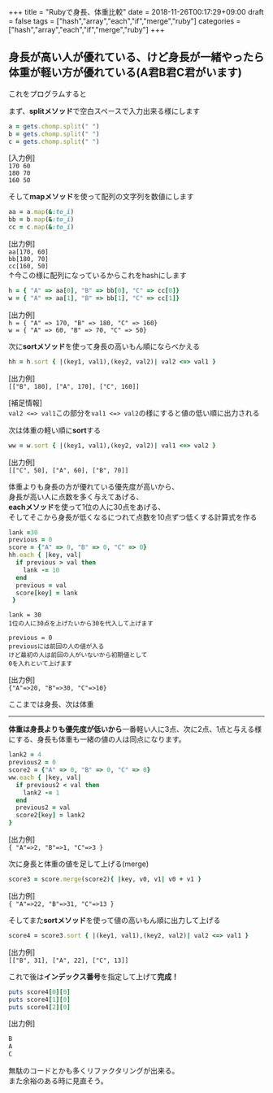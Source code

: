 +++
title = "Rubyで身長、体重比較"
date = 2018-11-26T00:17:29+09:00
draft = false
tags = ["hash","array","each","if","merge","ruby"]
categories = ["hash","array","each","if","merge","ruby"]
+++

## 身長が高い人が優れている、けど身長が一緒やったら体重が軽い方が優れている(A君B君C君がいます)

これをプログラムすると

まず、**splitメソッド**で空白スペースで入力出来る様にします

```hash.rb
a = gets.chomp.split(" ")
b = gets.chomp.split(" ")
c = gets.chomp.split(" ")
```

[入力例]<br>`170 60`<br>`180 70`<br>`160 50`

そして**mapメソッド**を使って配列の文字列を数値にします

```hash.rb
aa = a.map(&:to_i)
bb = b.map(&:to_i)
cc = c.map(&:to_i)
```

[出力例]<br>`aa[170, 60]`<br>`bb[180, 70]`<br>`cc[160, 50]`<br>↑今この様に配列になっているからこれをhashにします

```hash.rb
h = { "A" => aa[0], "B" => bb[0], "C" => cc[0]}
w = { "A" => aa[1], "B" => bb[1], "C" => cc[1]}
```

[出力例]<br>`h = { "A" => 170, "B" => 180, "C" => 160}`<br>`w = { "A" => 60, "B" => 70, "C" => 50}`

次に**sortメソッド**を使って身長の高いもん順にならべかえる

```hash.rb
hh = h.sort { |(key1, val1),(key2, val2)| val2 <=> val1 }
```

[出力例]<br>`[["B", 180], ["A", 170], ["C", 160]]`

[補足情報]<br>`val2 <=> val1`この部分を`val1 <=> val2`の様にすると値の低い順に出力される

次は体重の軽い順に**sort**する

```hash.rb
ww = w.sort { |(key1, val1),(key2, val2)| val1 <=> val2 }
```

[出力例]<br>`[["C", 50], ["A", 60], ["B", 70]]`



 体重よりも身長の方が優れている優先度が高いから、<br>身長が高い人に点数を多く与えてあげる、<br>**eachメソッド**を使って1位の人に30点をあげる、<br>そしてそこから身長が低くなるにつれて点数を10点ずつ低くする計算式を作る

 ```hash.rb
 lank =30
 previous = 0
 score = {"A" => 0, "B" => 0, "C" => 0}
 hh.each { |key, val|
   if previous > val then
     lank -= 10
   end
   previous = val
   score[key] = lank
  }
  ```

  ```
  lank = 30
  1位の人に30点を上げたいから30を代入して上げます
  ```

  ```
  previous = 0
  previousには前回の人の値が入る
  けど最初の人は前回の人がいないから初期値として
  0を入れといて上げます
  ```

  [出力例]<br>`{"A"=>20, "B"=>30, "C"=>10}`

  ここまでは身長、次は体重
  ***

  **体重は身長よりも優先度が低いから**一番軽い人に3点、次に2点、1点と与える様にする、身長も体重も一緒の値の人は同点になります。

  ```hash.rb
  lank2 = 4
  previous2 = 0
  score2 = {"A" => 0, "B" => 0, "C" => 0}
  ww.each { |key, val|
    if previous2 < val then
      lank2 -= 1
    end
    previous2 = val
    score2[key] = lank2
  }
  ```

  [出力例]<br>`{ "A"=>2, "B"=>1, "C"=>3 }`

  次に身長と体重の値を足して上げる(merge)

  ```hash.rb
  score3 = score.merge(score2){ |key, v0, v1| v0 + v1 }
  ```

  [出力例]<br>`{ "A"=>22, "B"=>31, "C"=>13 }`

  そしてまた**sortメソッド**を使って値の高いもん順に出力して上げる

  ```hash.rb
  score4 = score3.sort { |(key1, val1),(key2, val2)| val2 <=> val1 }
  ```

  [出力例]<br>`[["B", 31], ["A", 22], ["C", 13]]`

  これで後は**インデックス番号**を指定して上げて**完成！**

  ```hash.rb
  puts score4[0][0]
  puts score4[1][0]
  puts score4[2][0]
  ```

  [出力例]
  ```hash.rb
  B
  A
  C
  ```

  無駄のコードとかも多くリファクタリングが出来る。<br>また余裕のある時に見直そう。
